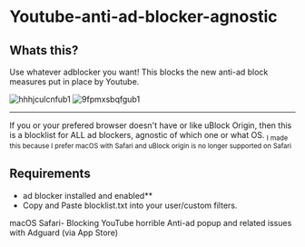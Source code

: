 # Youtube-anti-ad-blocker-agnostic


<h2>Whats this?</h2>
<body>Use whatever adblocker you want! This blocks the new anti-ad block measures put in place by Youtube. 
  
![hhhjculcnfub1](https://github.com/alextfife/Youtube-anti-ad-macOS-safari/assets/26822309/02a275b3-ef03-4b30-9b7b-b66fd9028703)
![9fpmxsbqfgub1](https://github.com/alextfife/Youtube-anti-ad-macOS-safari/assets/26822309/fd01a7fd-1205-47ff-b62b-5aa7ac8f9527)


  <hr>If you or your prefered browser doesn't have or like uBlock Origin, then this is a blocklist for ALL ad blockers, agnostic of which one or what OS. <sub>I made this because I prefer macOS with Safari and uBlock origin is no longer supported on Safari</sub></body>
<h2>Requirements</h2>
<ul>
  <li>ad blocker installed and enabled**</li>
  <li>Copy and Paste blocklist.txt into your user/custom filters.</li>
</ul>

macOS Safari- Blocking YouTube horrible Anti-ad popup and related issues with Adguard (via App Store)
